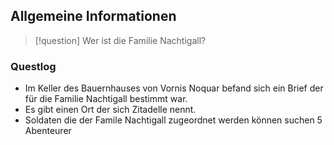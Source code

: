 ## Allgemeine Informationen

>[!question] Wer ist die Familie Nachtigall?

### Questlog

- Im Keller des Bauernhauses von Vornis Noquar befand sich ein Brief der für die Familie Nachtigall bestimmt war.
- Es gibt einen Ort der sich Zitadelle nennt.
- Soldaten die der Famile Nachtigall zugeordnet werden können suchen 5 Abenteurer

